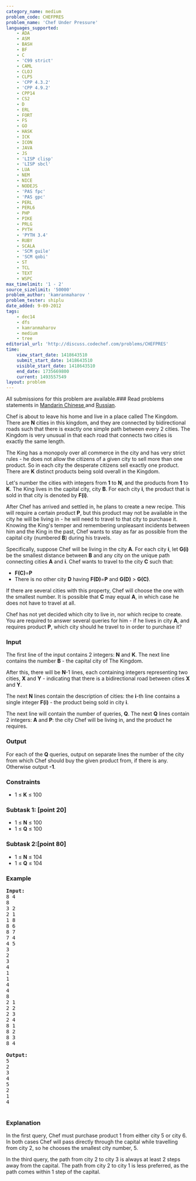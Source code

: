 ```yaml
---
category_name: medium
problem_code: CHEFPRES
problem_name: 'Chef Under Pressure'
languages_supported:
    - ADA
    - ASM
    - BASH
    - BF
    - C
    - 'C99 strict'
    - CAML
    - CLOJ
    - CLPS
    - 'CPP 4.3.2'
    - 'CPP 4.9.2'
    - CPP14
    - CS2
    - D
    - ERL
    - FORT
    - FS
    - GO
    - HASK
    - ICK
    - ICON
    - JAVA
    - JS
    - 'LISP clisp'
    - 'LISP sbcl'
    - LUA
    - NEM
    - NICE
    - NODEJS
    - 'PAS fpc'
    - 'PAS gpc'
    - PERL
    - PERL6
    - PHP
    - PIKE
    - PRLG
    - PYTH
    - 'PYTH 3.4'
    - RUBY
    - SCALA
    - 'SCM guile'
    - 'SCM qobi'
    - ST
    - TCL
    - TEXT
    - WSPC
max_timelimit: '1 - 2'
source_sizelimit: '50000'
problem_author: 'kamranmaharov '
problem_tester: shiplu
date_added: 9-09-2012
tags:
    - dec14
    - dfs
    - kamranmaharov
    - medium
    - tree
editorial_url: 'http://discuss.codechef.com/problems/CHEFPRES'
time:
    view_start_date: 1418643510
    submit_start_date: 1418643510
    visible_start_date: 1418643510
    end_date: 1735669800
    current: 1493557549
layout: problem
---
```

All submissions for this problem are available.###  Read problems statements in [Mandarin Chinese ](http://www.codechef.com/download/translated/DEC14/mandarin/CHEFPRES.pdf) and [Russian](http://www.codechef.com/download/translated/DEC14/russian/CHEFPRES.pdf).

Chef is about to leave his home and live in a place called The Kingdom. There are **N** cities in this kingdom, and they are connected by bidirectional roads such that there is exactly one simple path between every 2 cities. The Kingdom is very unusual in that each road that connects two cities is exactly the same length.

The King has a monopoly over all commerce in the city and has very strict rules - he does not allow the citizens of a given city to sell more than one product. So in each city the desperate citizens sell exactly one product. There are **K** distinct products being sold overall in the Kingdom.

Let's number the cities with integers from **1** to **N**, and the products from **1** to **K**. The King lives in the capital city, city **B**. For each city **i**, the product that is sold in that city is denoted by **F(i)**.

After Chef has arrived and settled in, he plans to create a new recipe. This will require a certain product **P**, but this product may not be available in the city he will be living in - he will need to travel to that city to purchase it. Knowing the King's temper and remembering unpleasant incidents between him and the King in the past, Chef wants to stay as far as possible from the capital city (numbered **B**) during his travels.

Specifically, suppose Chef will be living in the city **A**. For each city **i**, let **G(i)** be the smallest distance between **B** and any city on the unique path connecting cities **A** and **i**. Chef wants to travel to the city **C** such that:

- **F(C)**=**P**
- There is no other city **D** having **F(D)**=**P** and **G(D)** &gt; **G(C)**.

If there are several cities with this property, Chef will choose the one with the smallest number. It is possible that **C** may equal **A**, in which case he does not have to travel at all.

Chef has not yet decided which city to live in, nor which recipe to create. You are required to answer several queries for him - if he lives in city **A**, and requires product **P**, which city should he travel to in order to purchase it?

### Input

The first line of the input contains 2 integers: **N** and **K**. The next line contains the number **B** - the capital city of The Kingdom.

After this, there will be **N**-1 lines, each containing integers representing two cities, **X** and **Y** - indicating that there is a bidirectional road between cities **X** and **Y**.

The next **N** lines contain the description of cities: the **i**-th line contains a single integer **F(i)** - the product being sold in city **i**.

The next line will contain the number of queries, **Q**. The next **Q** lines contain 2 integers: **A** and **P**: the city Chef will be living in, and the product he requires.

### Output

For each of the **Q** queries, output on separate lines the number of the city from which Chef should buy the given product from, if there is any. Otherwise output **-1**.

### Constraints

- 1 ≤ **K** ≤ 100

### Subtask 1: \[point 20\]

- 1 ≤ **N** ≤ 100
- 1 ≤ **Q** ≤ 100

### Subtask 2:\[point 80\]

- 1 ≤ **N** ≤ 104
- 1 ≤ **Q** ≤ 104

### Example

<pre>
<b>Input:</b>
8 4
8
3 2
2 1
1 8
8 6
8 7
7 4
4 5
3
2
3
4
1
1
4
4
8
2 1
2 2
2 3
2 4
8 1
8 2
8 3
8 4

<b>Output:</b>
5
2
3
4
5
2
1
4

</pre>
### Explanation

In the first query, Chef must purchase product 1 from either city 5 or city 6. In both cases Chef will pass directly through the capital while travelling from city 2, so he chooses the smallest city number, 5.

In the third query, the path from city 2 to city 3 is always at least 2 steps away from the capital. The path from city 2 to city 1 is less preferred, as the path comes within 1 step of the capital.
